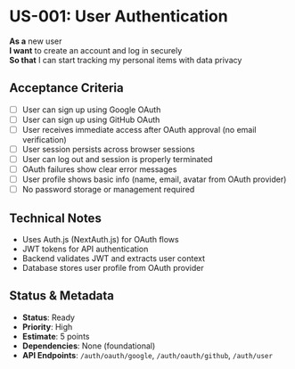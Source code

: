 # US-001: User Authentication

**As a** new user  
**I want** to create an account and log in securely  
**So that** I can start tracking my personal items with data privacy

## Acceptance Criteria

- [ ] User can sign up using Google OAuth
- [ ] User can sign up using GitHub OAuth
- [ ] User receives immediate access after OAuth approval (no email verification)
- [ ] User session persists across browser sessions
- [ ] User can log out and session is properly terminated
- [ ] OAuth failures show clear error messages
- [ ] User profile shows basic info (name, email, avatar from OAuth provider)
- [ ] No password storage or management required

## Technical Notes

- Uses Auth.js (NextAuth.js) for OAuth flows
- JWT tokens for API authentication
- Backend validates JWT and extracts user context
- Database stores user profile from OAuth provider

## Status & Metadata

- **Status**: Ready
- **Priority**: High
- **Estimate**: 5 points
- **Dependencies**: None (foundational)
- **API Endpoints**: `/auth/oauth/google`, `/auth/oauth/github`, `/auth/user`
